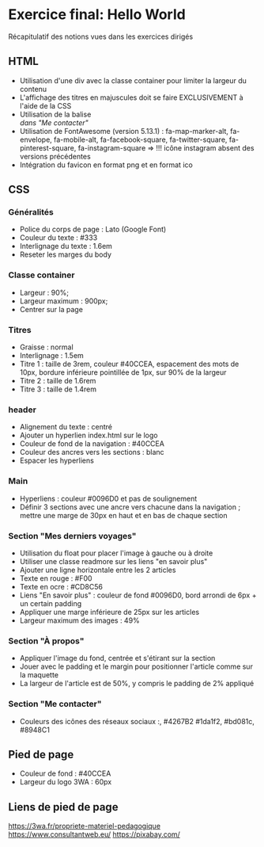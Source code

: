 # Exercice final: Hello World

Récapitulatif des notions vues dans les exercices dirigés

## HTML
- Utilisation d'une div avec la classe container pour limiter la largeur du contenu
- L'affichage des titres en majuscules doit se faire EXCLUSIVEMENT à l'aide de la CSS
- Utilisation de la balise <address> dans "Me contacter"
- Utilisation de FontAwesome (version 5.13.1) : fa-map-marker-alt, fa-envelope, fa-mobile-alt, fa-facebook-square, fa-twitter-square, fa-pinterest-square, fa-instagram-square => !!! icône instagram absent des versions précédentes
- Intégration du favicon en format png et en format ico

## CSS

### Généralités
- Police du corps de page : Lato (Google Font)
- Couleur du texte : #333
- Interlignage du texte : 1.6em
- Reseter les marges du body

### Classe container
- Largeur : 90%;
- Largeur maximum : 900px;
- Centrer sur la page

### Titres
- Graisse : normal
- Interlignage : 1.5em
- Titre 1 : taille de 3rem, couleur #40CCEA, espacement des mots de 10px, bordure inférieure pointillée de 1px, sur 90% de la largeur
- Titre 2 : taille de 1.6rem
- Titre 3 : taille de 1.4rem

### header
- Alignement du texte : centré
- Ajouter un hyperlien index.html sur le logo
- Couleur de fond de la navigation : #40CCEA
- Couleur des ancres vers les sections : blanc
- Espacer les hyperliens

### Main
- Hyperliens : couleur #0096D0 et pas de soulignement
- Définir 3 sections avec une ancre vers chacune dans la navigation ; mettre une marge de 30px en haut et en bas de chaque section

### Section "Mes derniers voyages"
- Utilisation du float pour placer l'image à gauche ou à droite
- Utiliser une classe readmore sur les liens "en savoir plus"
- Ajouter une ligne horizontale entre les 2 articles
- Texte en rouge : #F00
- Texte en ocre : #CD8C56
- Liens "En savoir plus" : couleur de fond #0096D0, bord arrondi de 6px + un certain padding
- Appliquer une marge inférieure de 25px sur les articles
- Largeur maximum des images : 49%

### Section "À propos"
- Appliquer l'image du fond, centrée et s'étirant sur la section
- Jouer avec le padding et le margin pour positionner l'article comme sur la maquette
- La largeur de l'article est de 50%, y compris le padding de 2% appliqué

### Section "Me contacter"
- Couleurs des icônes des réseaux sociaux :, #4267B2 #1da1f2, #bd081c, #8948C1

## Pied de page
- Couleur de fond : #40CCEA
- Largeur du logo 3WA : 60px

## Liens de pied de page
https://3wa.fr/propriete-materiel-pedagogique
https://www.consultantweb.eu/
https://pixabay.com/